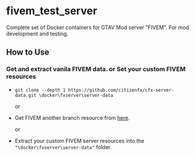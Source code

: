 # fivem_test_server
Complete set of Docker containers for GTAV Mod server "FIVEM". 
For mod development and testing.

## How to Use

### Get and extract vanila FIVEM data. or Set your custom FIVEM resources 

- `git clone --depth 1 https://github.com/citizenfx/cfx-server-data.git \docker\fxserver\server-data`

  or 

- Get FIVEM another branch resource from [here](https://github.com/citizenfx/cfx-server-data.git).

  or 

- Extract your custom FIVEM server resources into the `"\docker\fxserver\server-data"` folder.
